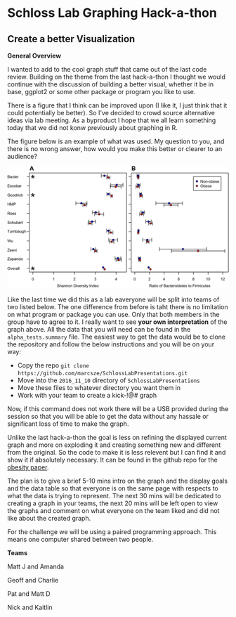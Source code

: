# Schloss Lab Graphing Hack-a-thon
## Create a better Visualization

**General Overview**

I wanted to add to the cool graph stuff that came out of the last code review.  Building on the theme from the last hack-a-thon I thought we would continue with the discussion of building a better visual, whether it be in base, ggplot2 or some other package or program you like to use.

There is a figure that I think can be improved upon (I like it, I just think that it could potentially be better).  So I've decided to crowd source alternative ideas via lab meeting.  As a byproduct I hope that we all learn something today that we did not konw previously about graphing in R.

The figure below is an example of what was used.  My question to you, and there is no wrong answer, how would you make this better or clearer to an audience?


![example_fig](F2.large.jpg)

Like the last time we did this as a lab eaveryone will be split into teams of two listed below.  The one difference from before is taht there is no limitation on what program or package you can use.  Only that both members in the group have to agree to it. I really want to see **your own interpretation** of the graph above.  All the data that you will need can be found in the `alpha_tests.summary` file.  The easiest way to get the data would be to clone the repository and follow the below instructions and you will be on your way:
  
*   Copy the repo  ```git clone https://github.com/marcsze/SchlossLabPresentations.git```
*   Move into the `2016_11_10` directory of `SchlossLabPresentations`
*   Move these files to whatever directory you want them in
*   Work with your team to create a kick-!@# graph

Now, if this command does not work there will be a USB provided during the session so that you will be able to get the data without any hassale or significant loss of time to make the graph.
  
Unlike the last hack-a-thon the goal is less on refining the displayed current graph and more on exploding it and creating something new and different from the original.  So the code to make it is less relevent but I can find it and show it if absolutely necessary.  It can be found in the github repo for the [obesity paper](https://github.com/SchlossLab/Sze_Obesity_mBio_2016/tree/master/code). 
  
The plan is to give a brief 5-10 mins intro on the graph and the display goals and the data table so that everyone is on the same page with respects to what the data is trying to represent.  The next 30 mins will be dedicated to creating a graph in your teams, the next 20 mins will be left open to view the graphs and comment on what everyone on the team liked and did not like about the created graph.

For the challenge we will be using a paired programming approach.  This means one computer shared between two people.


**Teams**

Matt J and Amanda

Geoff and Charlie

Pat and Matt D

Nick and Kaitlin


   
